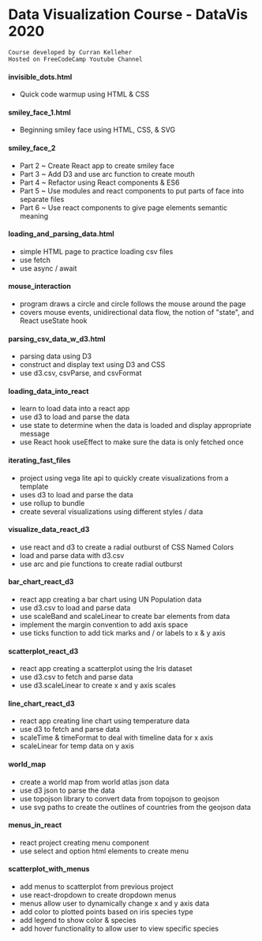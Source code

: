 # Data Visualization Course - DataVis 2020

    Course developed by Curran Kelleher
    Hosted on FreeCodeCamp Youtube Channel

#### invisible_dots.html  
* Quick code warmup using HTML & CSS  

#### smiley_face_1.html  
* Beginning smiley face using HTML, CSS, & SVG  

#### smiley_face_2  
* Part 2 ~ Create React app to create smiley face  
* Part 3 ~ Add D3 and use arc function to create mouth  
* Part 4 ~ Refactor using React components & ES6  
* Part 5 ~ Use modules and react components to put parts of face into separate files  
* Part 6 ~ Use react components to give page elements semantic meaning  

#### loading_and_parsing_data.html  
* simple HTML page to practice loading csv files  
* use fetch  
* use async / await  

#### mouse_interaction  
* program draws a circle and circle follows the mouse around the page  
* covers mouse events, unidirectional data flow, the notion of "state", and React useState hook  
    
#### parsing_csv_data_w_d3.html  
* parsing data using D3  
* construct and display text using D3 and CSS  
* use d3.csv, csvParse, and csvFormat  
    
#### loading_data_into_react  
* learn to load data into a react app  
* use d3 to load and parse the data  
* use state to determine when the data is loaded and display appropriate message  
* use React hook useEffect to make sure the data is only fetched once  

#### iterating_fast_files  
* project using vega lite api to quickly create visualizations from a template  
* uses d3 to load and parse the data  
* use rollup to bundle  
* create several visualizations using different styles / data  

#### visualize_data_react_d3  
* use react and d3 to create a radial outburst of CSS Named Colors  
* load and parse data with d3.csv 
* use arc and pie functions to create radial outburst

#### bar_chart_react_d3  
* react app creating a bar chart using UN Population data  
* use d3.csv to load and parse data  
* use scaleBand and scaleLinear to create bar elements from data  
* implement the margin convention to add axis space  
* use ticks function to add tick marks and / or labels to x & y axis   

#### scatterplot_react_d3  
* react app creating a scatterplot using the Iris dataset  
* use d3.csv to fetch and parse data  
* use d3.scaleLinear to create x and y axis scales  

#### line_chart_react_d3  
* react app creating line chart using temperature data  
* use d3 to fetch and parse data  
* scaleTime & timeFormat to deal with timeline data for x axis  
* scaleLinear for temp data on y axis  

#### world_map  
* create a world map from world atlas json data  
* use d3 json to parse the data  
* use topojson library to convert data from topojson to geojson  
* use svg paths to create the outlines of countries from the geojson data  

#### menus_in_react  
* react project creating menu component 
* use select and option html elements to create menu  

#### scatterplot_with_menus  
* add menus to scatterplot from previous project 
* use react-dropdown to create dropdown menus 
* menus allow user to dynamically change x and y axis data
* add color to plotted points based on iris species type
* add legend to show color & species
* add hover functionality to allow user to view specific species